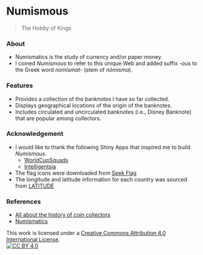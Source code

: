 # Numismous
> The Hobby of Kings

### About
 * Numismatics is the study of currency and/or paper money.
 * I coined *Numismous* to refer to this unique Web and added suffix *-ous* to the Greek word *nomismat-* (stem of *nómisma*).
 
### Features
 * Provides a collection of the banknotes I have so far collected.
 * Displays geographical locations of the origin of the banknotes.
 * Includes circulated and uncirculated banknotes (i.e., Disney Banknote) that are popular among collectors.

### Acknowledgement
 * I would like to thank the following Shiny Apps that inspired me to build *Numismous*.
   * [WorldCupSquads](https://github.com/AllezCannes/WorldCupSquads)
   * [Intelligentsia](https://github.com/phillyo/intelligentsia)
 * The flag icons were downloaded from [Seek Flag](https://seekflag.com/)
 * The longitude and latitude information for each country was sourced from [LATITUDE](https://latitude.to/map)

### References
 * [All about the history of coin collectors](https://atlantagoldandcoin.com/the-hobby-of-kings-all-about-the-history-of-coin-collectors/)
 * [Numismatics](https://en.wikipedia.org/wiki/Numismatics)

This work is licensed under a [Creative Commons Attribution 4.0 International License][cc-by].  
[![CC BY 4.0][cc-by-image]][cc-by]

[cc-by]: http://creativecommons.org/licenses/by/4.0/
[cc-by-image]: https://i.creativecommons.org/l/by/4.0/88x31.png
[cc-by-shield]: https://img.shields.io/badge/License-CC%20BY%204.0-lightgrey.svg
